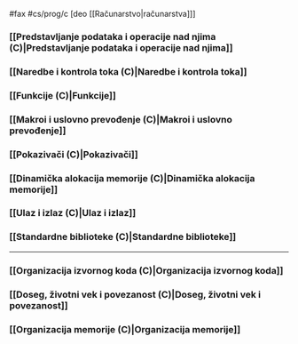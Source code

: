 #fax #cs/prog/c [deo [[Računarstvo|računarstva]]]
$\:$

### [[Predstavljanje podataka i operacije nad njima (C)|Predstavljanje podataka i operacije nad njima]]
### [[Naredbe i kontrola toka (C)|Naredbe i kontrola toka]]
### [[Funkcije (C)|Funkcije]]
### [[Makroi i uslovno prevođenje (C)|Makroi i uslovno prevođenje]]
### [[Pokazivači (C)|Pokazivači]]
### [[Dinamička alokacija memorije (C)|Dinamička alokacija memorije]]
### [[Ulaz i izlaz (C)|Ulaz i izlaz]]
### [[Standardne biblioteke (C)|Standardne biblioteke]]

---
### [[Organizacija izvornog koda (C)|Organizacija izvornog koda]]
### [[Doseg, životni vek i povezanost (C)|Doseg, životni vek i povezanost]]
### [[Organizacija memorije (C)|Organizacija memorije]]

